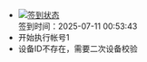 - [![签到状态](https://github.com/womade/Cloud189-Actions/actions/workflows/main.yml/badge.svg?branch=main)](https://github.com/womade/Cloud189-Actions/actions/workflows/main.yml) <br> 签到时间：2025-07-11 00:53:43
- 开始执行帐号1
- 设备ID不存在，需要二次设备校验
